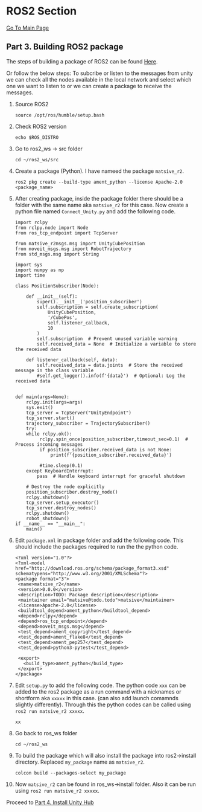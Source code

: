# ROS2 Section
[Go To Main Page
](https://github.com/matsive/Unity_Robotics_ROS2/blob/main/Documentation/ROS2%20Section/Part%201.%20Installing%20of%20ROS2%20Humble.md)
## Part 3. Building ROS2 package 
The steps of building a package of ROS2 can be found [Here](https://docs.ros.org/en/humble/Tutorials/Beginner-Client-Libraries/Creating-Your-First-ROS2-Package.html).

Or follow the below steps:
To subcribe or listen to the messages from unity we can check all the nodes available in the local network and select which one we want to listen to or we can create a package to receive the messages.
1. Source ROS2
   ```
   source /opt/ros/humble/setup.bash
   ```
2. Check ROS2 version
   ```
   echo $ROS_DISTRO
   ```
3. Go to ros2_ws -> src folder
   ```
   cd ~/ros2_ws/src
   ```
4. Create a package (Python). I have nameed the package `matsive_r2`.
   ```
   ros2 pkg create --build-type ament_python --license Apache-2.0 <package_name>
   ```  
5. After creating package, inside the package folder there should be a folder with the same name aka `matsive_r2` for this case. Now create a python file named `Connect_Unity.py` and add the following code.
   ```
   import rclpy
   from rclpy.node import Node
   from ros_tcp_endpoint import TcpServer

   from matsive_r2msgs.msg import UnityCubePosition
   from moveit_msgs.msg import RobotTrajectory
   from std_msgs.msg import String

   import sys
   import numpy as np
   import time

   class PositionSubscriber(Node):

       def __init__(self):
           super().__init__('position_subscriber')
           self.subscription = self.create_subscription(
               UnityCubePosition,
               '/CubePos',
               self.listener_callback,
               10
           )
           self.subscription  # Prevent unused variable warning
           self.received_data = None  # Initialize a variable to store the received data

       def listener_callback(self, data):
           self.received_data = data.joints  # Store the received message in the class variable
           #self.get_logger().info(f'{data}')  # Optional: Log the received data


   def main(args=None):
       rclpy.init(args=args)
       sys.exit()
       tcp_server = TcpServer("UnityEndpoint")
       tcp_server.start()
       trajectory_subscriber = TrajectorySubscriber()   
       try:
       while rclpy.ok():
            rclpy.spin_once(position_subscriber,timeout_sec=0.1)  # Process incoming messages
            if position_subscriber.received_data is not None:
                print(f'{position_subscriber.received_data}')
   
            #time.sleep(0.1)
       except KeyboardInterrupt:
           pass  # Handle keyboard interrupt for graceful shutdown

       # Destroy the node explicitly
       position_subscriber.destroy_node()
       rclpy.shutdown()
       tcp_server.setup_executor()
       tcp_server.destroy_nodes()
       rclpy.shutdown()
       robot_shutdown()
   if __name__ == "__main__":
       main()
   ```
6. Edit `package.xml` in package folder and add the following code. This should include the packages required to run the the python code.
   ```   
   <?xml version="1.0"?>
   <?xml-model href="http://download.ros.org/schema/package_format3.xsd" schematypens="http://www.w3.org/2001/XMLSchema"?>
   <package format="3">
    <name>matsive_r2</name>
    <version>0.0.0</version>
    <description>TODO: Package description</description>
    <maintainer email="matsive@todo.todo">matsive</maintainer>
    <license>Apache-2.0</license>
    <buildtool_depend>ament_python</buildtool_depend>
    <depend>rclpy</depend>
    <depend>ros_tcp_endpoint</depend>
    <depend>moveit_msgs.msg</depend>
    <test_depend>ament_copyright</test_depend>
    <test_depend>ament_flake8</test_depend>
    <test_depend>ament_pep257</test_depend>
    <test_depend>python3-pytest</test_depend>
 
    <export>
      <build_type>ament_python</build_type>
    </export>
   </package>
   ```
7. Edit `setup.py` to add the following code. The python code `xxx` can be added to the ros2 package as a run command with a nicknames or shortform aka `xxxxx` in this case. (can also add launch comamnds slightly differently). Through this the python codes can be called using `ros2 run matsive_r2 xxxxx`.
   ```
   xx
   ```
8. Go back to ros_ws folder
   ```
   cd ~/ros2_ws
   ```
9. To build the package which will also install the package into ros2->install directory. Replaced `my_package` name as `matsive_r2`.
   ```
   colcon build --packages-select my_package
   ```
10. Now `matsive_r2` can be found in ros_ws->install folder. Also it can be run using `ros2 run matsive_r2 xxxxx`.

Proceed to [Part 4. Install Unity Hub](https://github.com/matsive/Unity_Robotics_ROS2/blob/main/Documentation/Unity%20Section/Part%204.%20Install%20Unity%20Hub.md)



